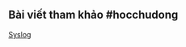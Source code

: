 ## Bài viết tham khảo #hocchudong
[Syslog](https://github.com/hocchudong/Syslog?tab=readme-ov-file#gioithieu)
